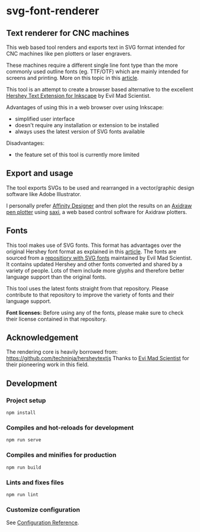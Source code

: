 # svg-font-renderer

## Text renderer for CNC machines

This web based tool renders and exports text in SVG format intended for CNC machines like pen plotters or laser engravers.

These machines require a different single line font type than the more commonly used outline fonts (eg. TTF/OTF) which are mainly intended for screens and printing.
More on this topic in this [article](https://www.evilmadscientist.com/2011/hershey-text-an-inkscape-extension-for-engraving-fonts/).

This tool is an attempt to create a browser based alternative to the excellent [Hershey Text Extension for Inkscape](https://wiki.evilmadscientist.com/Hershey_Text) by Evil Mad Scientist. 

Advantages of using this in a web browser over using Inkscape:
- simplified user interface
- doesn't require any installation or extension to be installed
- always uses the latest version of SVG fonts available

Disadvantages:
- the feature set of this tool is currently more limited

## Export and usage

The tool exports SVGs to be used and rearranged in a vector/graphic design software like Adobe Illustrator. 

I personally prefer [Affinity Designer](https://affinity.serif.com/en-gb/designer/) and then plot the results on an [Axidraw pen plotter](https://axidraw.com/) using [saxi](https://github.com/nornagon/saxi/), a web based control software for Axidraw plotters.


## Fonts

This tool makes use of SVG fonts. This format has advantages over the original Hershey font format as explained in this [article](https://www.evilmadscientist.com/2019/hershey-text-v30/). The fonts are sourced from a [repositiory with SVG fonts](https://gitlab.com/oskay/svg-fonts) maintained by Evil Mad Scientist. It contains updated Hershey and other fonts converted and shared by a variety of people. Lots of them include more glyphs and therefore better language support than the original fonts.

This tool uses the latest fonts straight from that repository. Please contribute to that repository to improve the variety of fonts and their language support.

**Font licenses:** Before using any of the fonts, please make sure to check their license contained in that repository.

## Acknowledgement

The rendering core is heavily borrowed from: https://github.com/techninja/hersheytextjs
Thanks to [Evi Mad Scientist](https://www.evilmadscientist.com/) for their pioneering work in this field.

## Development

### Project setup
```
npm install
```

### Compiles and hot-reloads for development
```
npm run serve
```

### Compiles and minifies for production
```
npm run build
```

### Lints and fixes files
```
npm run lint
```

### Customize configuration
See [Configuration Reference](https://cli.vuejs.org/config/).
